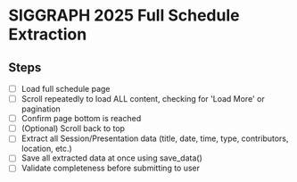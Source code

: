 # SIGGRAPH 2025 Full Schedule Extraction

## Steps
- [ ] Load full schedule page
- [ ] Scroll repeatedly to load ALL content, checking for 'Load More' or pagination
- [ ] Confirm page bottom is reached
- [ ] (Optional) Scroll back to top
- [ ] Extract all Session/Presentation data (title, date, time, type, contributors, location, etc.)
- [ ] Save all extracted data at once using save_data()
- [ ] Validate completeness before submitting to user